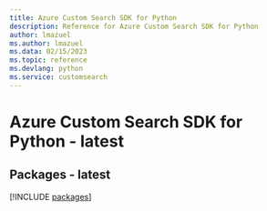 ```yaml
---
title: Azure Custom Search SDK for Python
description: Reference for Azure Custom Search SDK for Python
author: lmazuel
ms.author: lmazuel
ms.data: 02/15/2023
ms.topic: reference
ms.devlang: python
ms.service: customsearch
---
```

# Azure Custom Search SDK for Python - latest
## Packages - latest
[!INCLUDE [packages](custom-search-index.md)]